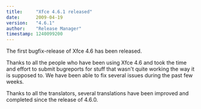 ```yaml
---
title:     "Xfce 4.6.1 released"
date:      2009-04-19
version:   "4.6.1"
author:    "Release Manager"
timestamp: 1240099200
---
```


The first bugfix-release of Xfce 4.6 has been released.

Thanks to all the people who have been using Xfce 4.6 and took the time and effort to submit bugreports for stuff that wasn't quite working the way it is supposed to. We have been able to fix several issues during the past few weeks.

Thanks to all the translators, several translations have been improved and completed since the release of 4.6.0.
